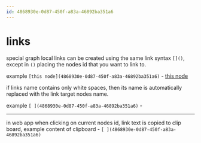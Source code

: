 ```yaml
---
id: 4868930e-0d87-450f-a83a-46892ba351a6
---
```


# links

<rat  graph />

special graph local links can be created using the same link syntax `[]()`,
except in `()` placing the nodes id that you want to link to.

example `[this node](4868930e-0d87-450f-a83a-46892ba351a6)` -
[this node](4868930e-0d87-450f-a83a-46892ba351a6)

if links name contains only white spaces, then its name is automatically
replaced with the link target nodes name.

example `[ ](4868930e-0d87-450f-a83a-46892ba351a6)` -
[ ](4868930e-0d87-450f-a83a-46892ba351a6)

---

in web app when clicking on current nodes id, link text is copied to clip board,
example content of clipboard - `[ ](4868930e-0d87-450f-a83a-46892ba351a6)`
